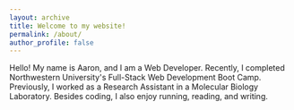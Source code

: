 ```yaml
---
layout: archive
title: Welcome to my website!
permalink: /about/
author_profile: false
---
```


Hello! My name is Aaron, and I am a Web Developer. Recently, I completed Northwestern University's Full-Stack Web Development Boot Camp. Previously, I worked as a Research Assistant in a Molecular Biology Laboratory. Besides coding, I also enjoy running, reading, and writing.


<!-- (<span style="color:blue">[docx][docx]{:target="_blank"}</span>). -->


<!-- [linkedin]: https://www.linkedin.com/in/aaron-trierweiler-785b7465/
[resume]: /downloads/trierweilerResume.pdf
[docx]: /downloads/trierweilerResume.docx
[bootcamp]: https://codingbootcamp.northwestern.edu/
 -->
  


  
